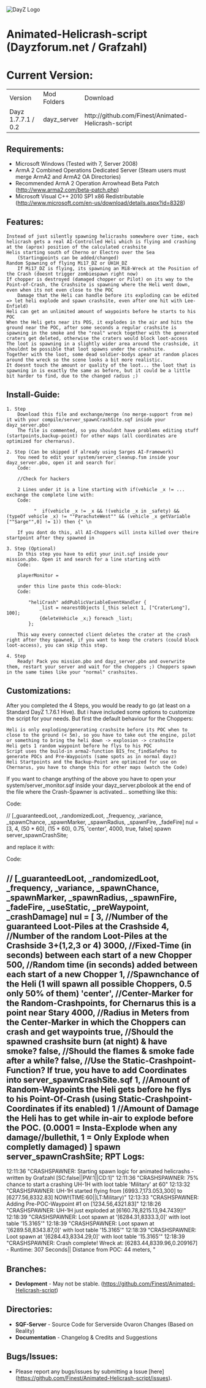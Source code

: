 ![DayZ Logo](http://dayzforum.net/public/style_images/dayz/logo.png)

Animated-Helicrash-script (Dayzforum.net / Grafzahl)
==========

Current Version:
==================================
<table>
  <tr>
    <td>Version</td><td>Mod Folders</td><td>Download</td>
  </tr>
  <tr>
    <td>Dayz 1.7.7.1 / 0.2</td><td>dayz_server</td><td>http://github.com/Finest/Animated-Helicrash-script</td>
  </tr>
</table>

Requirements:
------------

 - Microsoft Windows (Tested with 7, Server 2008)
 - ArmA 2 Combined Operations Dedicated Server (Steam users must merge ArmA2 and ArmA2 OA Directories)
 - Recommended ArmA 2 Operation Arrowhead Beta Patch (http://www.arma2.com/beta-patch.php)
 - Microsoft Visual C++ 2010 SP1 x86 Redistributable (http://www.microsoft.com/en-us/download/details.aspx?id=8328)
 
 
 
Features:
--------

    Instead of just silently spawning helicrashs somewhere over time, each helicrash gets a real AI-Controlled Heli which is flying and crashing at the (aprox) position of the calculated crashsite
    Helis starting south of Cherno or Electro over the Sea
        (Startingpoints can be added/changed)
    Random Spawning of flying Mi17_DZ or UH1H_DZ
        If Mi17_DZ is flying, its spawning an Mi8-Wreck at the Position of the Crash (doesnt trigger zombiespawn right now)
    If chopper is destroyed (damaged chopper or Pilot) on its way to the Point-of-Crash, the Crashsite is spawning where the Heli went down, even when its not even close to the POC
        Damage that the Heli can handle before its exploding can be edited => let heli explode and spawn crashsite, even after one hit with Lee-Enfield)
    Heli can get an unlimited amount of waypoints before he starts to his POC
    When the Heli gets near its POS, it explodes in the air and hits the ground near the POC, after some seconds a regular crashsite is spawning in the smoke and the "real" wreck together with the generated craters get deleted, otherwise the craters would block loot-access
    The loot is spawning in a slightly wider area around the crashside, it shouldnt be possible that loot spawns under the crashsite.
    Together with the loot, some dead soldier-bodys apear at random places around the wreck so the scene looks a bit more realistic.
    It doesnt touch the amount or quality of the loot... the loot that is spawning in is exactly the same as before, but it could be a little bit harder to find, due to the changed radius ;)

Install-Guide:
--------

    1. Step
        Download this file and exchange/merge (no merge-support from me) it with your compile/server_spawnCrashSite.sqf inside your dayz_server.pbo!
        The file is commented, so you shouldnt have problems editing stuff (startpoints,backup-point) for other maps (all coordinates are optimized for chernarus).
    
	2. Step (Can be skipped if already using Sarges AI-Framework)
        You need to edit your system/server_cleanup.fsm inside your dayz_server.pbo, open it and search for:
        Code:

        //Check for hackers

        2 Lines under it is a line starting with if(vehicle _x != ... exchange the complete line with:
        Code:

              "  if(vehicle _x != _x && !(vehicle _x in _safety) && (typeOf vehicle _x) != ""ParachuteWest"" && (vehicle _x getVariable [""Sarge"",0] != 1)) then {" \n

        If you dont do this, all AI-Choppers will insta killed over theire startpoint after they spawned in
    
	3. Step (Optional)
        In this step you have to edit your init.sqf inside your mission.pbo. Open it and search for a line starting with
        Code:

        playerMonitor =  

        under this line paste this code-block:
        Code:

            "heliCrash" addPublicVariableEventHandler {
                _list = nearestObjects [_this select 1, ["CraterLong"], 100];
                {deleteVehicle _x;} foreach _list;
            };

        This way every connected client deletes the crater at the crash right after they spawned, if you want to keep the craters (could block loot-access), you can skip this step.
    
	4. Step
        Ready! Pack you mission.pbo and dayz_server.pbo and overwrite them, restart your server and wait for the choppers ;) Choppers spawn in the same times like your "normal" crashsites.

		
Customizations:
--------

After you completed the 4 Steps, you would be ready to go (at least on a Standard DayZ 1.7.6.1 Hive). But i have included some options to customize the script for your needs. But first the default behaviour for the Choppers:

    Heli is only exploding/generating crashsite before its POC when to close to the ground (< 5m), so you have to take out the engine, pilot or something to bring the heli down -> explosion -> crashsite
    Heli gets 1 random waypoint before he flys to his POC
    Script uses the build-in arma2-function BIS_fnc_findSafePos to generate POCs and Pre-Waypoints (same spots as in normal dayz)
    Heli Startpoints and the Backup-Point are optimized for use on Chernarus, you have to change this for other maps (watch the Code)

If you want to change anything of the above you have to open your system/server_monitor.sqf inside your dayz_server.pbolook at the end of the file where the Crash-Spawner is activated... something like this:

Code:

// [_guaranteedLoot, _randomizedLoot, _frequency, _variance, _spawnChance, _spawnMarker, _spawnRadius, _spawnFire, _fadeFire]
nul = [3, 4, (50 * 60), (15 * 60), 0.75, 'center', 4000, true, false] spawn server_spawnCrashSite;

and replace it with:

Code:

// [_guaranteedLoot, _randomizedLoot, _frequency, _variance, _spawnChance, _spawnMarker, _spawnRadius, _spawnFire, _fadeFire, _useStatic, _preWaypoint, _crashDamage]
nul =    [
                3,        //Number of the guaranteed Loot-Piles at the Crashside
                4,        //Number of the random Loot-Piles at the Crashside 3+(1,2,3 or 4)
                3000,     //Fixed-Time (in seconds) between each start of a new Chopper
                500,      //Random time (in seconds) added between each start of a new Chopper
                1,        //Spawnchance of the Heli (1 will spawn all possible Choppers, 0.5 only 50% of them)
                'center', //Center-Marker for the Random-Crashpoints, for Chernarus this is a point near Stary
                4000,     //Radius in Meters from the Center-Marker in which the Choppers can crash and get waypoints
                true,     //Should the spawned crashsite burn (at night) & have smoke?
                false,    //Should the flames & smoke fade after a while?
                false,    //Use the Static-Crashpoint-Function? If true, you have to add Coordinates into server_spawnCrashSite.sqf
                1,        //Amount of Random-Waypoints the Heli gets before he flys to his Point-Of-Crash (using Static-Crashpoint-Coordinates if its enabled)
                1         //Amount of Damage the Heli has to get while in-air to explode before the POC. (0.0001 = Insta-Explode when any damage//bullethit, 1 = Only Explode when completly damaged)
            ] spawn server_spawnCrashSite;
RPT Logs:
--------

12:11:36 "CRASHSPAWNER: Starting spawn logic for animated helicrashs - written by Grafzahl [SC:false||PW:1||CD:1]"
12:11:36 "CRASHSPAWNER: 75% chance to start a crashing UH-1H with loot table 'Military' at 60"
12:13:32 "CRASHSPAWNER: UH-1H started flying from [6993.7,173.053,300] to [6277.56,8332.83] NOW!(TIME:60||LT:Military)"
12:13:33 "CRASHSPAWNER: Adding Pre-POC-Waypoint #1 on [1234.56,4321.83]"
12:18:26 "CRASHSPAWNER: UH-1H just exploded at [6160.78,8215.13,94.7439]!"
12:18:39 "CRASHSPAWNER: Loot spawn at '[6284.31,8333.3,0]' with loot table '15.3165'"
12:18:39 "CRASHSPAWNER: Loot spawn at '[6289.58,8343.87,0]' with loot table '15.3165'"
12:18:39 "CRASHSPAWNER: Loot spawn at '[6284.43,8334.29,0]' with loot table '15.3165'"
12:18:39 "CRASHSPAWNER: Crash complete! Wreck at: [6283.44,8339.96,0.209167] - Runtime: 307 Seconds||  Distance from POC: 44 meters, "

Branches:
--------

- **Devlopment** - May not be stable. (https://github.com/Finest/Animated-Helicrash-script)

Directories:
-----------

 - **SQF-Server** - Source Code for Serverside Ovaron Changes (Based on Reality)
 - **Documentation** - Changelog & Credits and Suggestions

Bugs/Issues:
-----------

- Please report any bugs/issues by submitting a Issue [here] (https://github.com/Finest/Animated-Helicrash-script/issues).
